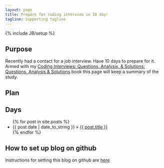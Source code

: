 ```yaml
---
layout: page
title: Prepare for coding interview in 10 day!
tagline: Supporting tagline
---
```

{% include JB/setup %}

## Purpose 

Recently had a contact for a job interview. Have 10 days to prepare for it. 
Armed with my [Coding Interviews: Questions, Analysis, & Solutions: Questions, Analysis & Solutions](http://www.amazon.co.uk/Coding-Interviews-Questions-Analysis-Solutions/dp/1430247614/ref=sr_1_2?ie=UTF8&qid=1370170951&sr=8-2&keywords=coding+interview) book this page will keep a summary of the study.


## Plan

<script type="text/javascript" src="//ajax.googleapis.com/ajax/static/modules/gviz/1.0/chart.js"> {"dataSourceUrl":"//docs.google.com/spreadsheet/tq?key=0Asa39xtpHa2HdHVHY09RMXdUTVYyWFhwSTRQLVlzbkE&transpose=0&headers=1&range=B6%3AC16&gid=0&pub=1","options":{"titleTextStyle":{"bold":true,"color":"#000","fontSize":16},"vAxes":[{"useFormatFromData":true,"title":"Pages read","minValue":null,"viewWindow":{"min":null,"max":null},"maxValue":null},{"useFormatFromData":true,"minValue":null,"viewWindow":{"min":null,"max":null},"maxValue":null}],"title":"Chart title","booleanRole":"certainty","animation":{"duration":0},"legend":"right","annotations":{"domain":{}},"hAxis":{"useFormatFromData":true,"title":"Days","minValue":null,"viewWindowMode":null,"viewWindow":null,"maxValue":null},"tooltip":{},"isStacked":false,"width":450,"height":320},"state":{},"view":{"columns":[{"calc":"emptyString","type":"string","sourceColumn":0},0,{"label":"Done","properties":{"role":"annotation"},"sourceColumn":1}]},"isDefaultVisualization":true,"chartType":"ColumnChart","chartName":"Chart1"} </script>

## Days

<ul class="posts">
  {% for post in site.posts %}
    <li><span>{{ post.date | date_to_string }}</span> &raquo; <a href="{{ BASE_PATH }}{{ post.url }}">{{ post.title }}</a></li>
  {% endfor %}
</ul>

## How to set up blog on github

Instructions for setting this blog on github are [here](http://joninvski.github.io/prepare_coding_interview_10_days/how_i_set_up_jekyll_on_github.html) 
